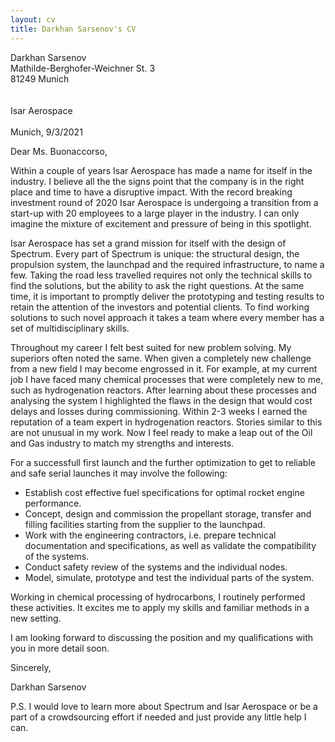 ```yaml
---
layout: cv
title: Darkhan Sarsenov's CV
---
```

Darkhan Sarsenov\
Mathilde-Berghofer-Weichner St. 3\
81249 Munich\
\
\
Isar Aerospace\
\
Munich, 9/3/2021

Dear Ms. Buonaccorso,

Within a couple of years Isar Aerospace has made a name for itself in the industry.
I believe all the the signs point that the company is in the right place and time to have a disruptive impact.
With the record breaking investment round of 2020 Isar Aerospace is undergoing a transition from a start-up with 20 employees to a large player in the industry. I can only imagine the mixture of excitement and pressure of being in this spotlight.

Isar Aerospace has set a grand mission for itself with the design of Spectrum. Every part of Spectrum is unique: the structural design, the propulsion system, the launchpad and the required infrastructure, to name a few. Taking the road less travelled requires not only the technical skills to find the solutions, but the ability to ask the right questions. At the same time, it is important to promptly deliver the prototyping and testing results to retain the attention of the investors and potential clients. To find working solutions to such novel approach it takes a team where every member has a set of multidisciplinary skills.

Throughout my career I felt best suited for new problem solving. My superiors often noted the same. When given a completely new challenge from a new field I may become engrossed in it. For example, at my current job I have faced many chemical processes that were completely new to me, such as hydrogenation reactors. After learning about these processes and analysing the system I highlighted the flaws in the design that would cost delays and losses during commissioning. Within 2-3 weeks I earned the reputation of a team expert in hydrogenation reactors. Stories similar to this are not unusual in my work. Now I feel ready to make a leap out of the Oil and Gas industry to match my strengths and interests.

For a successfull first launch and the further optimization to get to reliable and safe serial launches it may involve the following:

- Establish cost effective fuel specifications for optimal rocket engine performance.
- Concept, design and commission the propellant storage, transfer and filling facilities starting from the supplier to the launchpad.
- Work with the engineering contractors, i.e. prepare technical documentation and specifications, as well as validate the compatibility of the systems.
- Conduct safety review of the systems and the individual nodes.
- Model, simulate, prototype and test the individual parts of the system.

Working in chemical processing of hydrocarbons, I routinely performed these activities. It excites me to apply my skills and familiar methods in a new setting.

I am looking forward to discussing the position and my qualifications with you in more detail soon.

Sincerely,

Darkhan Sarsenov

P.S. I would love to learn more about Spectrum and Isar Aerospace or be a part of a crowdsourcing effort if needed and just provide any little help I can.

